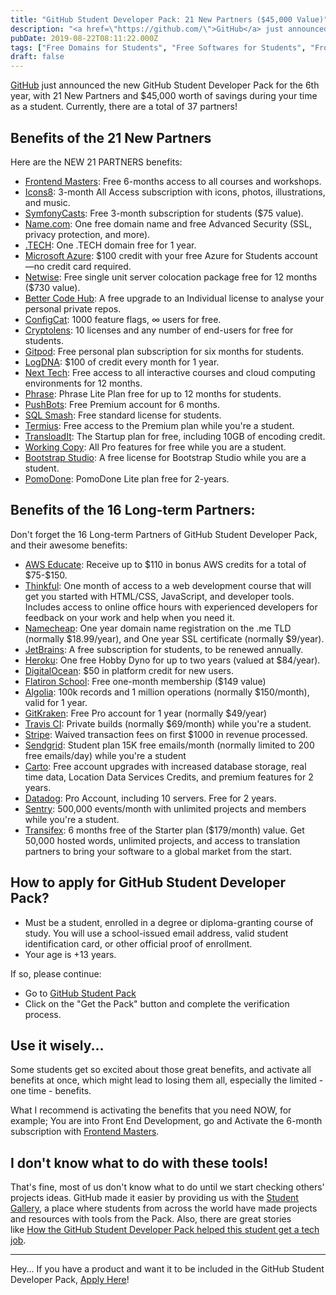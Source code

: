 ```yaml
---
title: "GitHub Student Developer Pack: 21 New Partners ($45,000 Value)"
description: "<a href=\"https://github.com/\">GitHub</a> just announced the new GitHub Student Developer Pack for the 6th year, with 21 New Partners and $45,000 worth of saving"
pubDate: 2019-08-22T08:11:22.000Z
tags: ["Free Domains for Students", "Free Softwares for Students", "Frontend Masters Free 6-months", "GitHub Student Developer Pack", "Github Student Partner", "How do you plan to use Github Student answer", "how to avail Github Student Pack", "Namecheap Github Student"]
draft: false
---
```


<a href="https://github.com/">GitHub</a> just announced the new GitHub Student Developer Pack for the 6th year, with 21 New Partners and $45,000 worth of savings during your time as a student. Currently, there are a total of 37 partners!
<h2>Benefits of the 21 New Partners</h2>
Here are the NEW 21 PARTNERS benefits:
<ul>
 	<li><a href="https://frontendmasters.com/">Frontend Masters</a>: Free 6-months access to all courses and workshops.</li>
 	<li><a href="https://icons8.com/">Icons8</a>: 3-month All Access subscription with icons, photos, illustrations, and music.</li>
 	<li><a href="https://symfonycasts.com/">SymfonyCasts</a>: Free 3-month subscription for students ($75 value).</li>
 	<li><a href="https://name.com/">Name.com</a>: One free domain name and free Advanced Security (SSL, privacy protection, and more).</li>
 	<li><a href="https://get.tech/">.TECH</a>: One .TECH domain free for 1 year.</li>
 	<li><a href="https://azure.microsoft.com/">Microsoft Azure</a>: $100 credit with your free Azure for Students account—no credit card required.</li>
 	<li><a href="https://www.netwise.co.uk/">Netwise</a>: Free single unit server colocation package free for 12 months ($730 value).</li>
 	<li><a href="https://bettercodehub.com/">Better Code Hub</a>: A free upgrade to an Individual license to analyse your personal private repos.</li>
 	<li><a href="https://configcat.com/">ConfigCat</a>: 1000 feature flags, ∞ users for free.</li>
 	<li><a href="https://cryptolens.io/">Cryptolens</a>: 10 licenses and any number of end-users for free for students.</li>
 	<li><a href="https://gitpod.io/">Gitpod</a>: Free personal plan subscription for six months for students.</li>
 	<li><a href="https://logdna.com/">LogDNA</a>: $100 of credit every month for 1 year.</li>
 	<li><a href="https://next.tech/">Next Tech</a>: Free access to all interactive courses and cloud computing environments for 12 months.</li>
 	<li><a href="https://phraseapp.com/">Phrase</a>: Phrase Lite Plan free for up to 12 months for students.</li>
 	<li><a href="https://pushbots.com/">PushBots</a>: Free Premium account for 6 months.</li>
 	<li><a href="http://www.sqlsmash.com/">SQL Smash</a>: Free standard license for students.</li>
 	<li><a href="https://termius.com/">Termius</a>: Free access to the Premium plan while you're a student.</li>
 	<li><a href="https://transloadit.com/">TransloadIt</a>: The Startup plan for free, including 10GB of encoding credit.</li>
 	<li><a href="https://workingcopy.app/">Working Copy</a>: All Pro features for free while you are a student.</li>
 	<li><a href="https://bootstrapstudio.io/">Bootstrap Studio</a>: A free license for Bootstrap Studio while you are a student.</li>
 	<li><a href="https://pomodoneapp.com/">PomoDone</a>: PomoDone Lite plan free for 2-years.</li>
</ul>
<h2>Benefits of the 16 Long-term Partners:</h2>
Don't forget the 16 Long-term Partners of GitHub Student Developer Pack, and their awesome benefits:
<ul>
 	<li><a href="https://aws.amazon.com/education/awseducate/">AWS Educate</a>: Receive up to $110 in bonus AWS credits for a total of $75-$150.</li>
 	<li><a href="https://www.thinkful.com/">Thinkful</a>: One month of access to a web development course that will get you started with HTML/CSS, JavaScript, and developer tools. Includes access to online office hours with experienced developers for feedback on your work and help when you need it.</li>
 	<li><a href="https://www.namecheap.com/">Namecheap</a>: One year domain name registration on the .me TLD (normally $18.99/year), and One year SSL certificate (normally $9/year).</li>
 	<li><a href="https://www.jetbrains.com/">JetBrains</a>: A free subscription for students, to be renewed annually.</li>
 	<li><a href="https://www.heroku.com/">Heroku</a>: One free Hobby Dyno for up to two years (valued at $84/year).</li>
 	<li><a href="https://www.digitalocean.com/">DigitalOcean</a>: $50 in platform credit for new users.</li>
 	<li><a href="https://www.flatironschool.com/">Flatiron School</a>: Free one-month membership ($149 value)</li>
 	<li><a href="https://www.algolia.com/">Algolia</a>: 100k records and 1 million operations (normally $150/month), valid for 1 year.</li>
 	<li><a href="https://www.gitkraken.com/">GitKraken</a>: Free Pro account for 1 year (normally $49/year)</li>
 	<li><a href="https://travis-ci.org/">Travis CI</a>: Private builds (normally $69/month) while you're a student.</li>
 	<li><a href="https://stripe.com/">Stripe</a>: Waived transaction fees on first $1000 in revenue processed.</li>
 	<li><a href="https://sendgrid.com/">Sendgrid</a>: Student plan 15K free emails/month (normally limited to 200 free emails/day) while you're a student</li>
 	<li><a href="https://carto.com/">Carto</a>: Free account upgrades with increased database storage, real time data, Location Data Services Credits, and premium features for 2 years.</li>
 	<li><a href="https://www.datadoghq.com/">Datadog</a>: Pro Account, including 10 servers. Free for 2 years.</li>
 	<li><a href="https://sentry.io/">Sentry</a>: 500,000 events/month with unlimited projects and members while you're a student.</li>
 	<li><a href="https://www.transifex.com/">Transifex</a>: 6 months free of the Starter plan ($179/month) value. Get 50,000 hosted words, unlimited projects, and access to translation partners to bring your software to a global market from the start.</li>
</ul>
<h2>How to apply for GitHub Student Developer Pack?</h2>
<ul>
 	<li>Must be a student, enrolled in a degree or diploma-granting course of study. You will use a school-issued email address, valid student identification card, or other official proof of enrollment.</li>
 	<li>Your age is +13 years.</li>
</ul>
If so, please continue:
<ul>
 	<li>Go to <a href="https://education.github.com/pack/">GitHub Student Pack</a></li>
 	<li>Click on the "Get the Pack" button and complete the verification process.</li>
</ul>
<h2>Use it wisely...</h2>
Some students get so excited about those great benefits, and activate all benefits at once, which might lead to losing them all, especially the limited - one time - benefits.

What I recommend is activating the benefits that you need NOW, for example; You are into Front End Development, go and Activate the 6-month subscription with <a href="https://frontendmasters.com/">Frontend Masters</a>.
<h2>I don't know what to do with these tools!</h2>
That's fine, most of us don't know what to do until we start checking others' projects ideas. GitHub made it easier by providing us with the <a href="https://education.github.com/pack/gallery">Student Gallery</a>, a place where students from across the world have made projects and resources with tools from the Pack. Also, there are great stories like <a href="https://github.blog/2018-08-01-how-the-github-student-developer-pack-helped-this-student-get-a-tech-job/">How the GitHub Student Developer Pack helped this student get a tech job</a>.

---

Hey... If you have a product and want it to be included in the GitHub Student Developer Pack, <a href="https://education.github.com/partners">Apply Here</a>!